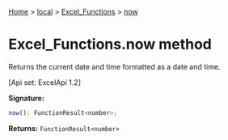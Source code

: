 [Home](./index) &gt; [local](local.md) &gt; [Excel\_Functions](local.excel_functions.md) &gt; [now](local.excel_functions.now.md)

# Excel\_Functions.now method

Returns the current date and time formatted as a date and time. 

 \[Api set: ExcelApi 1.2\]

**Signature:**
```javascript
now(): FunctionResult<number>;
```
**Returns:** `FunctionResult<number>`

